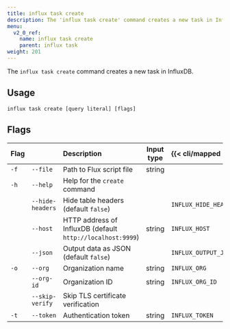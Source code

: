 ```yaml
---
title: influx task create
description: The 'influx task create' command creates a new task in InfluxDB.
menu:
  v2_0_ref:
    name: influx task create
    parent: influx task
weight: 201
---
```


The `influx task create` command creates a new task in InfluxDB.

## Usage
```
influx task create [query literal] [flags]
```

## Flags
| Flag |                  | Description                                                | Input type | {{< cli/mapped >}}    |
|:---- |:---              |:-----------                                                |:----------:|:--------------------- |
| `-f` | `--file`         | Path to Flux script file                                   | string     |                       |
| `-h` | `--help`         | Help for the `create` command                              |            |                       |
|      | `--hide-headers` | Hide table headers (default `false`)                       |            | `INFLUX_HIDE_HEADERS` |
|      | `--host`         | HTTP address of InfluxDB (default `http://localhost:9999`) | string     | `INFLUX_HOST`         |
|      | `--json`         | Output data as JSON (default `false`)                      |            | `INFLUX_OUTPUT_JSON`  |
| `-o` | `--org`          | Organization name                                          | string     | `INFLUX_ORG`          |
|      | `--org-id`       | Organization ID                                            | string     | `INFLUX_ORG_ID`       |
|      | `--skip-verify`  | Skip TLS certificate verification                          |            |                       |
| `-t` | `--token`        | Authentication token                                       | string     | `INFLUX_TOKEN`        |
